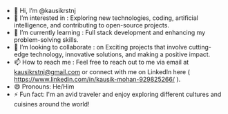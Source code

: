 - 👋 Hi, I’m @kausikrstnj
- 👀 I’m interested in : Exploring new technologies, coding, artificial intelligence, and contributing to open-source projects.
- 🌱 I’m currently learning : Full stack development and enhancing my problem-solving skills.
- 💞️ I’m looking to collaborate : on Exciting projects that involve cutting-edge technology, innovative solutions, and making a positive impact.
- 📫 How to reach me : Feel free to reach out to me via email at kausikrstnj@gmail.com or connect with me on LinkedIn here ( https://www.linkedin.com/in/kausik-mohan-929825266/ ).
- 😄 Pronouns: He/Him
- ⚡ Fun fact: I'm an avid traveler and enjoy exploring different cultures and cuisines around the world!

